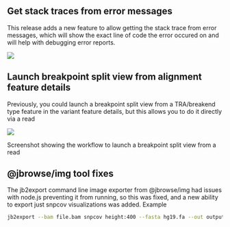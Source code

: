 ## Get stack traces from error messages

This release adds a new feature to allow getting the stack trace from error
messages, which will show the exact line of code the error occured on and will
help with debugging error reports.

![](https://user-images.githubusercontent.com/6511937/300597947-6bf8056c-18cd-4033-9321-37e942a650f6.png)

## Launch breakpoint split view from alignment feature details

Previously, you could launch a breakpoint split view from a TRA/breakend type
feature in the variant feature details, but this allows you to do it directly
via a read

![](https://user-images.githubusercontent.com/6511937/306055182-35cffedd-ce2e-4645-b3ca-b674c49febd1.png)

Screenshot showing the workflow to launch a breakpoint split view from a read

## @jbrowse/img tool fixes

The jb2export command line image exporter from @jbrowse/img had issues with
node.js preventing it from running, so this was fixed, and a new ability to
export just snpcov visualizations was added. Example

```bash
jb2export --bam file.bam snpcov height:400 --fasta hg19.fa --out output.png
```

